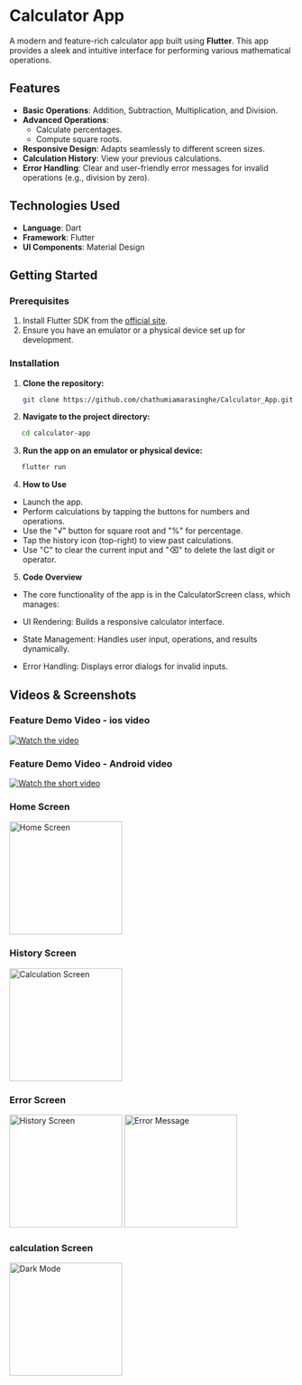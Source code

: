 # Calculator App  

A modern and feature-rich calculator app built using **Flutter**. This app provides a sleek and intuitive interface for performing various mathematical operations.  

## Features  

- **Basic Operations**: Addition, Subtraction, Multiplication, and Division.  
- **Advanced Operations**:  
  - Calculate percentages.  
  - Compute square roots.  
- **Responsive Design**: Adapts seamlessly to different screen sizes.  
- **Calculation History**: View your previous calculations.  
- **Error Handling**: Clear and user-friendly error messages for invalid operations (e.g., division by zero).  

## Technologies Used  

- **Language**: Dart  
- **Framework**: Flutter  
- **UI Components**: Material Design  

## Getting Started  

### Prerequisites  

1. Install Flutter SDK from the [official site](https://flutter.dev/docs/get-started/install).  
2. Ensure you have an emulator or a physical device set up for development.  

### Installation  

1. **Clone the repository:**  
   ```bash
   git clone https://github.com/chathumiamarasinghe/Calculator_App.git
2. **Navigate to the project directory:**
```bash
   cd calculator-app
```
3. **Run the app on an emulator or physical device:**
```bash
   flutter run
```
4. **How to Use**
   
- Launch the app.
- Perform calculations by tapping the buttons for numbers and operations.
- Use the "√" button for square root and "%" for percentage.
- Tap the history icon (top-right) to view past calculations.
- Use "C" to clear the current input and "⌫" to delete the last digit or operator.

5. **Code Overview**

- The core functionality of the app is in the CalculatorScreen class, which manages:

- UI Rendering: Builds a responsive calculator interface.
- State Management: Handles user input, operations, and results dynamically.
- Error Handling: Displays error dialogs for invalid inputs.

## Videos & Screenshots  

### Feature Demo Video - ios video

[![Watch the video](https://img.youtube.com/vi/pMAypgSiX2c/0.jpg)](https://youtu.be/pMAypgSiX2c?si=LlZOh8dwJUr-t2jk)

### Feature Demo Video - Android video

[![Watch the short video](https://img.youtube.com/vi/2AJ1hbyLyNM/0.jpg)](https://youtube.com/shorts/2AJ1hbyLyNM?si=GOkP8KaXszKtrFiV)


### Home Screen  
<img src="https://github.com/user-attachments/assets/9e13bf33-5619-48ab-9ed1-f9fd563fa93d" alt="Home Screen" width="200"/>  

### History Screen  
<img src="https://github.com/user-attachments/assets/175ccef6-594b-44ab-b7f6-00c7f0920f5d" alt="Calculation Screen" width="200"/>  

### Error Screen  
<img src="https://github.com/user-attachments/assets/705c9a32-d959-4e90-8788-0dc0a2260f43" alt="History Screen" width="200"/>  
  
<img src="https://github.com/user-attachments/assets/b8c89704-5f32-4449-a364-58cef3b31bca" alt="Error Message" width="200"/>  

### calculation Screen  
<img src="https://github.com/user-attachments/assets/2ce261cf-13c4-4d63-94d2-205d56d2ab28" alt="Dark Mode" width="200"/>  



